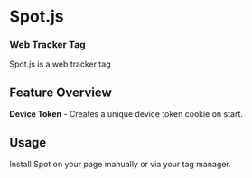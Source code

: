 # Spot.js
### Web Tracker Tag
Spot.js is a web tracker tag

## Feature Overview
**Device Token** - Creates a unique device token cookie on start.

## Usage
Install Spot on your page manually or via your tag manager.
<script src="https://paulabrams.github.io/spot/spot.js">


